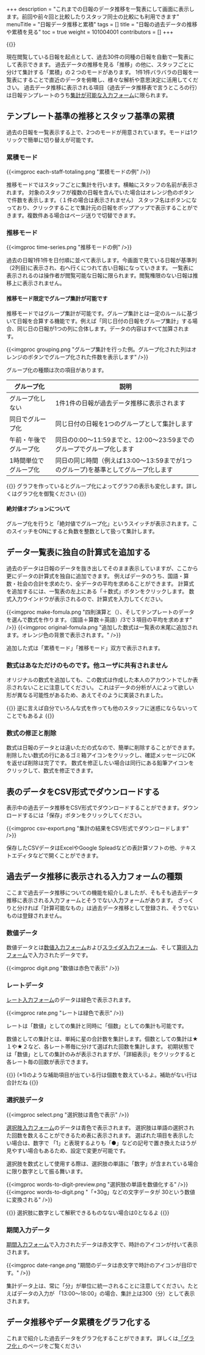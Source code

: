 +++
description = "これまでの日報のデータ推移を一覧表にして画面に表示します。前回や前々回と比較したりスタッフ同士の比較にも利用できます"
menuTitle = "日報データ推移と累積"
tags = []
title = "日報の過去データの推移や累積を見る"
toc = true
weight = 101004001
contributors = []
+++

{{<icatch filename="past-data" msg="同種日報の前回 と今回の比較も簡単" title="日報を一覧表にして過去と比較する" fontsize="30px" alice="ok" >}}

現在閲覧している日報を起点として、過去30件の同種の日報を自動で一覧表にして表示できます。
過去データの推移を見る「推移」の他に、スタッフごとに分けて集計する「累積」の２つのモードがあります。
1件1件バラバラの日報を一覧表にすることで直近のデータを俯瞰し、様々な解析や意思決定に活用してください。
過去データ推移に表示される項目（過去データ推移表で言うところの行）は日報テンプレートのうち[集計が可能な入力フォーム](/manual/analytics/)に限られます。

## テンプレート基準の推移とスタッフ基準の累積

過去の日報を一覧表示する上で、2つのモードが用意されています。モードは1クリックで簡単に切り替えが可能です。

### 累積モード

{{<imgproc each-staff-totaling.png "累積モードの例" />}}

推移モードではスタッフごとに集計を行います。横軸にスタッフの名前が表示されます。
対象のスタッフが複数の日報を含んでいた場合はオレンジ色のボタンで件数を表示します。（１件の場合は表示されません）
スタッフ名はボタンになっており、クリックすることで集計元の日報をポップアップで表示することができます。複数件ある場合はページ送りで切替できます。

### 推移モード

{{<imgproc time-series.png "推移モードの例" />}}

過去の日報1件1件を日付順に並べて表示します。今画面で見ている日報が基準列（2列目)に表示され、右へ行くにつれて古い日報になっていきます。
一覧表に表示されるのは操作者が閲覧可能な日報に限られます。閲覧権限のない日報は推移上に表示されません。

#### 推移モード限定でグループ集計が可能です

推移モードではグループ集計が可能です。グループ集計とは一定のルールに基づいて日報を合算する機能です。例えば「同じ日付の日報をグループ集計」する場合、同じ日の日報が1つの列に合体します。データの内容はすべて加算されます。

{{<imgproc grouping.png "グループ集計を行った例。グループ化された列はオレンジのボタンでグループ化された件数を表示します" />}}

グループ化の種類は次の項目があります。

|グループ化|説明|
|---|---|
|グループ化しない|1件1件の日報が過去データ推移に表示されます|
|同日でグループ化|同じ日付の日報を1つのグループとして集計します|
|午前・午後でグループ化|同日の0:00〜11:59までと、12:00〜23:59までのグループでグループ化します|
|1時間単位でグループ化|同日の同じ時間（例えば13:00〜13:59までが1つのグループ)を基準としてグループ化します|

{{<alice pos="right" icon="pc">}}
グラフを作っているとグループ化によってグラフの表示も変化します。詳しくはグラフ化を御覧ください
{{</alice>}}

#### 絶対値オプションについて

グループ化を行うと「絶対値でグループ化」というスイッチが表示されます。このスイッチをONにすると負数を整数として扱って集計します。

## データ一覧表に独自の計算式を追加する

過去のデータは日報のデータを抜き出してそのまま表示していますが、ここから更にデータの計算式を独自に追加できます。
例えばデータのうち、国語・算数・社会の合計を求めたり、全データの平均を求めることができます。
計算式を追加するには、一覧表の左上にある「＋数式」ボタンをクリックします。
数式入力ウインドウが表示されるので、計算式を入力してください。

{{<imgproc make-fomula.png "四則演算と（）、そしてテンプレートのデータを選んで数式を作ります。（国語＋算数＋英語）/3で３項目の平均を求めます" />}}
{{<imgproc original-fomula.png "追加した数式は一覧表の末尾に追加されます。オレンジ色の背景で表示されます。" />}}

追加した式は「累積モード」「推移モード」双方で表示されます。

### 数式はあなただけのものです。他ユーザに共有されません

オリジナルの数式を追加しても、この数式は作成した本人のアカウントでしか表示されないことに注意してください。
これはデータの分析が人によって欲しい形が異なる可能性があるため、あえてそのように実装されました。

{{<alice pos="right" icon="ok">}}
逆に言えば自分でいろんな式を作っても他のスタッフに迷惑にならないってことでもあるよ
{{</alice>}}

### 数式の修正と削除

数式は日報のデータとは違いただの式なので、簡単に削除することができます。
削除したい数式の行にあるゴミ箱アイコンをクリックし、確認メッセージにOKを返せば削除は完了です。
数式を修正したい場合は同行にある鉛筆アイコンをクリックして、数式を修正できます。

## 表のデータをCSV形式でダウンロードする

表示中の過去データ推移をCSV形式でダウンロードすることができます。ダウンロードするには「保存」ボタンをクリックしてください。

{{<imgproc csv-export.png "集計の結果をCSV形式でダウンロードします" />}}

保存したCSVデータはExcelやGoogle Spleadなどの表計算ソフトの他、テキストエディタなどで開くことができます。

## 過去データ推移に表示される入力フォームの種類

ここまで過去データ推移についての機能を紹介しましたが、そもそも過去データ推移に表示される入力フォームとそうでない入力フォームがあります。
ざっくりと分ければ「計算可能なもの」は過去データ推移として登録され、そうでないものは登録されません。

### 数値データ

数値データとは[数値入力フォーム](/manual/initial-setting/template/math/)および[スライダ入力フォーム](/manual/initial-setting/template/step/)、そして[算術入力フォーム](/manual/initial-setting/template/calc/)で入力されたデータです。

{{<imgproc digit.png "数値は赤色で表示" />}}

### レートデータ

[レート入力フォーム](/manual/initial-setting/template/rate/)のデータは緑色で表示されます。

{{<imgproc rate.png "レートは緑色で表示" />}}

レートは「数値」としての集計と同時に「個数」としての集計も可能です。

数値としての集計とは、単純に星の合計数を集計します。個数としての集計は★１や★２など、各レート帯毎に分けて選ばれた回数を集計します。
初期状態では「数値」としての集計のみが表示されますが、「詳細表示」をクリックすると各レート毎の回数が表示できます。

{{<alice pos="right" icon="ok">}}
(×1)のような補助項目が出ている行は個数を数えているよ。補助がない行は合計だね
{{</alice>}}

### 選択肢データ

{{<imgproc select.png "選択肢は青色で表示" />}}

[選択肢入力フォーム](/manual/initial-setting/template/select/)のデータは青色で表示されます。
選択肢は単語の選択された回数を数えることができるため表に表示されます。
選ばれた項目を表示したい場合は、数字で 「1」と表現するよりも「●」などの記号で置き換えたほうが見やすい場合もあるため、設定で変更が可能です。

選択肢を数式として使用する際は、選択肢の単語に「数字」が含まれている場合に限り数字として振る舞います。

{{<imgproc words-to-digit-preview.png "選択肢の単語を数値化する" />}}
{{<imgproc words-to-digit.png "「+30g」などの文字データが 30という数値に変換される" />}}

{{<alice pos="right" icon="ok">}}
選択肢に数字として解釈できるものなない場合は0となるよ
{{</alice>}}

### 期間入力データ

[期間入力フォーム](/manual/initial-setting/template/datetimes/)で入力されたデータは赤文字で、時計のアイコンが付いて表示されます。

{{<imgproc date-range.png "期間のデータは赤文字で時計のアイコンが目印です。" />}}

集計データ上は、常に「分」が単位に統一されることに注意してください。たとえばデータの入力が 「13:00〜18:00」の場合、集計上は300（分）として表示されます。

## データ推移やデータ累積をグラフ化する

これまで紹介した過去データをグラフ化することができます。
詳しくは[「グラフ化」](/manual/analytics/chart/)のページをご覧ください
